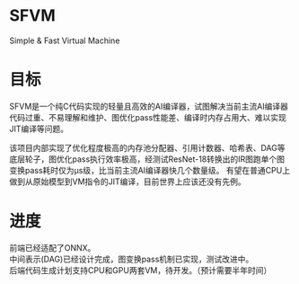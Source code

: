 # SFVM
Simple & Fast Virtual Machine

# 目标
SFVM是一个纯C代码实现的轻量且高效的AI编译器，试图解决当前主流AI编译器代码过重、不易理解和维护、图优化pass性能差、编译时内存占用大、难以实现JIT编译等问题。   

该项目内部实现了优化程度极高的内存池分配器、引用计数器、哈希表、DAG等底层轮子，图优化pass执行效率极高，经测试ResNet-18转换出的IR图跑单个图变换pass耗时仅为μs级，比当前主流AI编译器快几个数量级。
有望在普通CPU上做到从原始模型到VM指令的JIT编译，目前世界上应该还没有先例。

# 进度
前端已经适配了ONNX。   
中间表示(DAG)已经设计完成，图变换pass机制已实现，测试改进中。   
后端代码生成计划支持CPU和GPU两套VM，待开发。（预计需要半年时间）   

